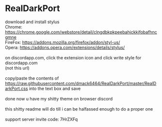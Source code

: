 # RealDarkPort

download and install stylus<br>
Chrome: https://chrome.google.com/webstore/detail/clngdbkpkpeebahjckkjfobafhncgmne<br>
FireFox: https://addons.mozilla.org/firefox/addon/styl-us/<br>
Opera: https://addons.opera.com/extensions/details/stylus/<br>
<br>
on discordapp.com, click the extension icon and click write style for discordapp.com<br>
(not this url)<br>
<br>
copy/paste the contents of https://raw.githubusercontent.com/dmack6464/RealDarkPort/master/RealDarkPort.css into the text box and save<br>
<br>
done now u have my shitty theme on browser discord<br>
<br>
this shitty readme will do till i can be halfassed enough to do a proper one<br>
<br>
support server invite code: 7HrZXFq
